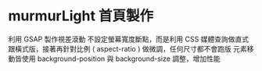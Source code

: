 # murmurLight 首頁製作
利用 GSAP 製作視差滾動
不設定螢幕寬度斷點，而是利用 CSS 媒體查詢做直式跟橫式版，接著再針對比例 ( aspect-ratio ) 做微調，任何尺寸都不會跑版
元素移動皆使用 background-position 與 background-size 調整，增加性能
